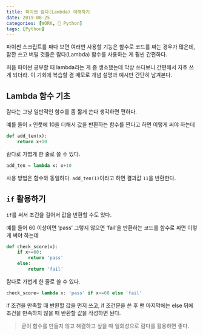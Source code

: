 ```yaml
---
title: 파이썬 람다(Lambda) 이해하기
date: 2019-08-25
categories: [WORK, 🐍 Python]
tags: [Python]
---
```


파이썬 스크립트를 짜다 보면 여러번 사용할 기능은 함수로 코드를 짜는 경우가 많은데, 잠깐 쓰고 버릴 것들은 람다(Lambda) 함수를 사용하는 게 훨씬 간편하다.

처음 파이썬 공부할 때 lambda라는 게 좀 생소했는데 막상 쓰다보니 간편해서 자주 쓰게 되더라. 이 기회에 복습할 겸 메모로 개념 설명과 예시만 간단히 남겨본다.

## Lambda 함수 기초

람다는 그냥 일반적인 함수를 좀 짧게 쓴다 생각하면 편하다.

예를 들어 `x` 인풋에 10을 더해서 값을 반환하는 함수를 짠다고 하면 이렇게 써야 하는데

```python
def add_ten(x):
    return x+10
```

람다로 가볍게 한 줄로 쓸 수 있다.

```python
add_ten = lambda x: x+10
```

사용 방법은 함수와 동일하다. `add_ten(1)`이라고 하면 결과값 `11`을 반환한다.

## `if` 활용하기

`if`를 써서 조건을 걸어서 값을 반환할 수도 있다.

예를 들어 60 이상이면 ‘pass’ 그렇지 않으면 ‘fail’을 반환하는 코드를 함수로 짜면 이렇게 써야 하는데

```python
def check_score(x):
    if x>=60:
        return 'pass'
    else:
        return 'fail'
```

람다로 가볍게 한 줄로 쓸 수 있다.

```python
check_score= lambda x: 'pass' if x>=60 else 'fail'
```


 if 조건을 만족할 때 반환할 값을 먼저 쓰고, if 조건문을 쓴 후 맨 마지막에는 else 뒤에 조건을 만족하지 않을 때 반환할 값을 작성하면 된다.

> 굳이 함수를 만들지 않고 해결하고 싶을 때 일회성으로 람다를 활용하면 좋다.
